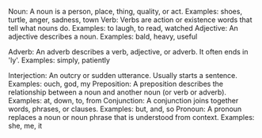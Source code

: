 Noun: A noun is a person, place, thing, quality, or act.
Examples: shoes, turtle, anger, sadness, town
Verb: Verbs are action or existence words that tell what nouns do.
Examples: to laugh, to read, watched
Adjective: An adjective describes a noun.
Examples: bald, heavy, useful

Adverb: An adverb describes a verb, adjective, or adverb. It often ends in 'ly'.
Examples: simply, patiently

Interjection: An outcry or sudden utterance. Usually starts a sentence.
Examples: ouch, god, my
Preposition: A preposition describes the relationship between a noun and another noun (or verb or adverb).
Examples: at, down, to, from
Conjunction: A conjunction joins together words, phrases, or clauses.
Examples: but, and, so
Pronoun: A pronoun replaces a noun or noun phrase that is understood from context.
Examples: she, me, it
